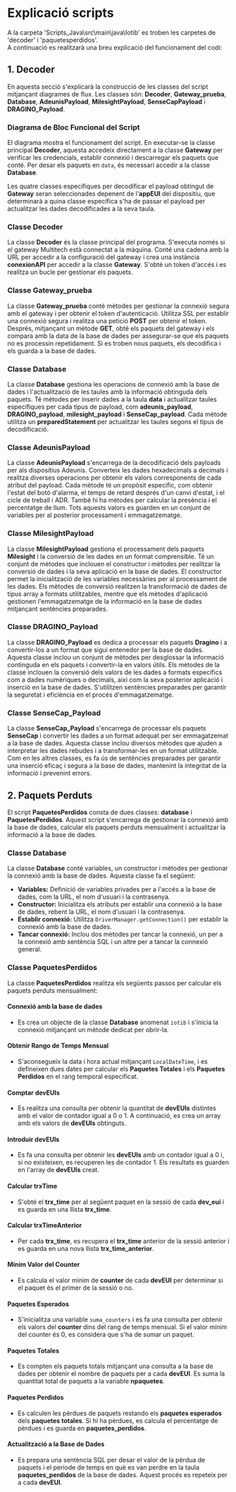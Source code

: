 # **Explicació scripts**

A la carpeta 'Scripts_Java\src\main\java\Iotib' es troben les carpetes de 'decoder' i 'paquetesperdidos'.  
A continuació es realitzarà una breu explicació del funcionament del codi:

## **1. Decoder**

En aquesta secció s'explicarà la construcció de les classes del script mitjançant diagrames de flux. Les classes són: **Decoder**, **Gateway_prueba**, **Database**, **AdeunisPayload**, **MilesightPayload**, **SenseCapPayload** i **DRAGINO_Payload**.

### Diagrama de Bloc Funcional del Script

El diagrama mostra el funcionament del script. En executar-se la classe principal **Decoder**, aquesta accedeix directament a la classe **Gateway** per verificar les credencials, establir connexió i descarregar els paquets que conté. Per desar els paquets en `data`, és necessari accedir a la classe **Database**.

Les quatre classes específiques per decodificar el payload obtingut de **Gateway** seran seleccionades depenent de l'**appEUI** del dispositiu, que determinarà a quina classe específica s'ha de passar el payload per actualitzar les dades decodificades a la seva taula.

### Classe **Decoder**

La classe **Decoder** és la classe principal del programa. S'executa només si el gateway Multitech està connectat a la màquina. Conté una cadena amb la URL per accedir a la configuració del gateway i crea una instància **conexionAPI** per accedir a la classe **Gateway**. S'obté un token d'accés i es realitza un bucle per gestionar els paquets.

### Classe **Gateway_prueba**

La classe **Gateway_prueba** conté mètodes per gestionar la connexió segura amb el gateway i per obtenir el token d'autenticació. Utilitza SSL per establir una connexió segura i realitza una petició **POST** per obtenir el token. Després, mitjançant un mètode **GET**, obté els paquets del gateway i els compara amb la data de la base de dades per assegurar-se que els paquets no es processin repetidament. Si es troben nous paquets, els decodifica i els guarda a la base de dades.

### Classe **Database**

La classe **Database** gestiona les operacions de connexió amb la base de dades i l'actualització de les taules amb la informació obtinguda dels paquets. Té mètodes per inserir dades a la taula **data** i actualitzar taules específiques per cada tipus de payload, com **adeunis_payload**, **DRAGINO_payload**, **milesight_payload** i **SenseCap_payload**. Cada mètode utilitza un **preparedStatement** per actualitzar les taules segons el tipus de decodificació.

### Classe **AdeunisPayload**

La classe **AdeunisPayload** s'encarrega de la decodificació dels payloads per als dispositius Adeunis. Converteix les dades hexadecimals a decimals i realitza diverses operacions per obtenir els valors corresponents de cada atribut del payload. Cada mètode té un propòsit específic, com obtenir l'estat del botó d'alarma, el temps de retard després d'un canvi d'estat, i el cicle de treball i ADR. També hi ha mètodes per calcular la presència i el percentatge de llum. Tots aquests valors es guarden en un conjunt de variables per al posterior processament i emmagatzematge.

### Classe **MilesightPayload**

La classe **MilesightPayload** gestiona el processament dels paquets **Milesight** i la conversió de les dades en un format comprensible. Té un conjunt de mètodes que inclouen el constructor i mètodes per realitzar la conversió de dades i la seva aplicació en la base de dades. El constructor permet la inicialització de les variables necessàries per al processament de les dades. Els mètodes de conversió realitzen la transformació de dades de tipus array a formats utilitzables, mentre que els mètodes d'aplicació gestionen l'emmagatzematge de la informació en la base de dades mitjançant sentències preparades.

### Classe **DRAGINO_Payload**

La classe **DRAGINO_Payload** es dedica a processar els paquets **Dragino** i a convertir-los a un format que sigui entenedor per la base de dades. Aquesta classe inclou un conjunt de mètodes per desglossar la informació continguda en els paquets i convertir-la en valors útils. Els mètodes de la classe inclouen la conversió dels valors de les dades a formats específics com a dades numèriques o decimals, així com la seva posterior aplicació i inserció en la base de dades. S'utilitzen sentències preparades per garantir la seguretat i eficiència en el procés d'emmagatzematge.

### Classe **SenseCap_Payload**

La classe **SenseCap_Payload** s'encarrega de processar els paquets **SenseCap** i convertir les dades a un format adequat per ser emmagatzemat a la base de dades. Aquesta classe inclou diversos mètodes que ajuden a interpretar les dades rebudes i a transformar-les en un format utilitzable. Com en les altres classes, es fa ús de sentències preparades per garantir una inserció eficaç i segura a la base de dades, mantenint la integritat de la informació i prevenint errors.


## **2. Paquets Perduts**

El script **PaquetesPerdidos** consta de dues classes: **database** i **PaquetesPerdidos**. Aquest script s'encarrega de gestionar la connexió amb la base de dades, calcular els paquets perduts mensualment i actualitzar la informació a la base de dades.

### Classe Database

La classe **Database** conté variables, un constructor i mètodes per gestionar la connexió amb la base de dades. Aquesta classe fa el següent:

- **Variables:** Definició de variables privades per a l'accés a la base de dades, com la URL, el nom d'usuari i la contrasenya.
- **Constructor:** Inicialitza els atributs per establir una connexió a la base de dades, rebent la URL, el nom d'usuari i la contrasenya.
- **Establir connexió:** Utilitza `DriverManager.getConnection()` per establir la connexió amb la base de dades.
- **Tancar connexió:** Inclou dos mètodes per tancar la connexió, un per a la connexió amb sentència SQL i un altre per a tancar la connexió general.

### Classe PaquetesPerdidos

La classe **PaquetesPerdidos** realitza els següents passos per calcular els paquets perduts mensualment:

#### Connexió amb la base de dades
- Es crea un objecte de la classe **Database** anomenat `iotib` i s'inicia la connexió mitjançant un mètode dedicat per obrir-la.

#### Obtenir Rango de Temps Mensual
- S'aconsegueix la data i hora actual mitjançant `LocalDateTime`, i es defineixen dues dates per calcular els **Paquetes Totales** i els **Paquetes Perdidos** en el rang temporal especificat.

#### Comptar devEUIs
- Es realitza una consulta per obtenir la quantitat de **devEUIs** distintes amb el valor de contador igual a 0 o 1. A continuació, es crea un array amb els valors de **devEUIs** obtinguts.

#### Introduir devEUIs
- Es fa una consulta per obtenir les **devEUIs** amb un contador igual a 0 i, si no existeixen, es recuperen les de contador 1. Els resultats es guarden en l'array de **devEUIs** creat.

#### Calcular trxTime
- S'obté el **trx_time** per al següent paquet en la sessió de cada **dev_eui** i es guarda en una llista **trx_time**.

#### Calcular trxTimeAnterior
- Per cada **trx_time**, es recupera el **trx_time** anterior de la sessió anterior i es guarda en una nova llista **trx_time_anterior**.

#### Mínim Valor del Counter
- Es calcula el valor mínim de **counter** de cada **devEUI** per determinar si el paquet és el primer de la sessió o no.

#### Paquetes Esperados
- S'inicialitza una variable `suma_counters` i es fa una consulta per obtenir els valors del **counter** dins del rang de temps mensual. Si el valor mínim del counter és 0, es considera que s'ha de sumar un paquet.

#### Paquetes Totales
- Es compten els paquets totals mitjançant una consulta a la base de dades per obtenir el nombre de paquets per a cada **devEUI**. Es suma la quantitat total de paquets a la variable **npaquetes**.

#### Paquetes Perdidos
- Es calculen les pèrdues de paquets restando els **paquetes esperados** dels **paquetes totales**. Si hi ha pèrdues, es calcula el percentatge de pèrdues i es guarda en **paquetes_perdidos**.

#### Actualització a la Base de Dades
- Es prepara una sentència SQL per desar el valor de la pèrdua de paquets i el període de temps en què es van perdre en la taula **paquetes_perdidos** de la base de dades. Aquest procés es repeteix per a cada **devEUI**.

